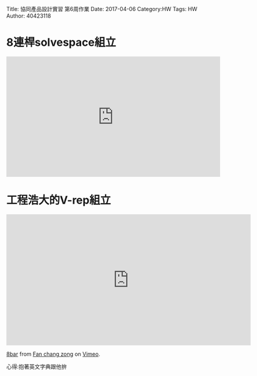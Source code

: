 Title: 協同產品設計實習 第6周作業
Date: 2017-04-06 
Category:HW
Tags: HW
Author: 40423118



<!-- PELICAN_END_SUMMARY -->


8連桿solvespace組立
===



<iframe width="560" height="315" src="https://www.youtube.com/embed/aGTID4sNHYk" frameborder="0" allowfullscreen></iframe>
 


工程浩大的V-rep組立
===

<iframe src="https://player.vimeo.com/video/211715670" width="640" height="343" frameborder="0" webkitallowfullscreen mozallowfullscreen allowfullscreen></iframe>
<p><a href="https://vimeo.com/211715670">8bar</a> from <a href="https://vimeo.com/user46458423">Fan chang zong</a> on <a href="https://vimeo.com">Vimeo</a>.</p>




心得:抱著英文字典跟他拚





